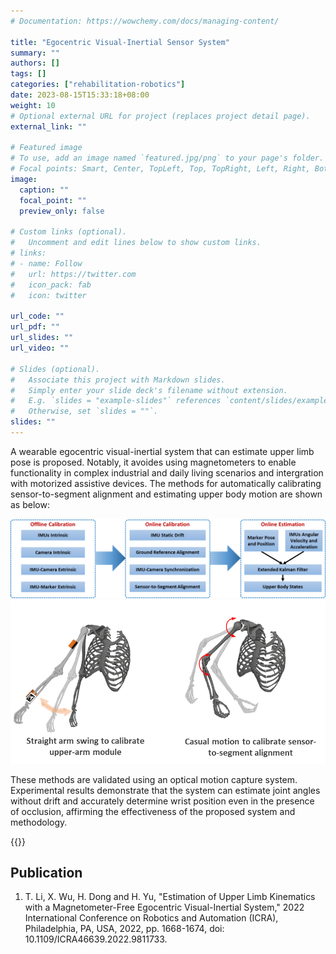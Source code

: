 ```yaml
---
# Documentation: https://wowchemy.com/docs/managing-content/

title: "Egocentric Visual-Inertial Sensor System"
summary: ""
authors: []
tags: []
categories: ["rehabilitation-robotics"]
date: 2023-08-15T15:33:18+08:00
weight: 10
# Optional external URL for project (replaces project detail page).
external_link: ""

# Featured image
# To use, add an image named `featured.jpg/png` to your page's folder.
# Focal points: Smart, Center, TopLeft, Top, TopRight, Left, Right, BottomLeft, Bottom, BottomRight.
image:
  caption: ""
  focal_point: ""
  preview_only: false

# Custom links (optional).
#   Uncomment and edit lines below to show custom links.
# links:
# - name: Follow
#   url: https://twitter.com
#   icon_pack: fab
#   icon: twitter

url_code: ""
url_pdf: ""
url_slides: ""
url_video: ""

# Slides (optional).
#   Associate this project with Markdown slides.
#   Simply enter your slide deck's filename without extension.
#   E.g. `slides = "example-slides"` references `content/slides/example-slides.md`.
#   Otherwise, set `slides = ""`.
slides: ""
---
```


A wearable egocentric visual-inertial system that can estimate upper limb pose is proposed. Notably, it avoides using magnetometers to enable functionality in complex industrial and daily living scenarios and intergration with motorized assistive devices. The methods for automatically calibrating sensor-to-segment alignment and estimating upper body motion are shown as below:

![Calibration](calibration_workflow.png "Workflow of calibration and estimation of upper body motion" )
![Calibration](calibration.png "Methods of calibration" )

These methods are validated using an optical motion capture system. Experimental results demonstrate that the system can estimate joint angles without drift and accurately determine wrist position even in the presence of occlusion, affirming the effectiveness of the proposed system and methodology.

{{<youtube FHPeGiOFkc4>}}

## Publication
1. T. Li, X. Wu, H. Dong and H. Yu, "Estimation of Upper Limb Kinematics with a Magnetometer-Free Egocentric Visual-Inertial System," 2022 International Conference on Robotics and Automation (ICRA), Philadelphia, PA, USA, 2022, pp. 1668-1674, doi: 10.1109/ICRA46639.2022.9811733.
